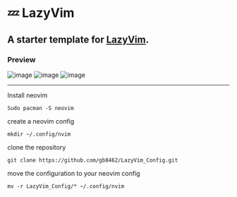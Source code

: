 # 💤 LazyVim

## A starter template for [LazyVim](https://github.com/LazyVim/LazyVim).

<h3>Preview</h3>

![image](https://github.com/user-attachments/assets/41d7de09-81a5-4c38-b55f-b833e2a0dc71)
![image](https://github.com/user-attachments/assets/d52d4dc2-e406-4ab8-b769-9277120f2727)
![image](https://github.com/user-attachments/assets/44cddb75-6d44-41ad-aedf-5d4e5c02eb67)

---

Install neovim
```
Sudo pacman -S neovim
```
create a neovim config
```
mkdir ~/.config/nvim
```
clone the repository
```
git clone https://github.com/gb8462/LazyVim_Config.git
```
move the configuration to your neovim config
```
mv -r LazyVim_Config/* ~/.config/nvim
```
